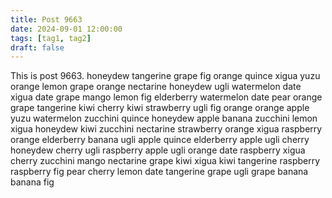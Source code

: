 ```yaml
---
title: Post 9663
date: 2024-09-01 12:00:00
tags: [tag1, tag2]
draft: false
---
```

This is post 9663.
honeydew
tangerine
grape
fig
orange
quince
xigua
yuzu
orange
lemon
grape
orange
nectarine
honeydew
ugli
watermelon
date
xigua
date
grape
mango
lemon
fig
elderberry
watermelon
date
pear
orange
grape
tangerine
kiwi
cherry
kiwi
strawberry
ugli
fig
orange
orange
apple
yuzu
watermelon
zucchini
quince
honeydew
apple
banana
zucchini
lemon
xigua
honeydew
kiwi
zucchini
nectarine
strawberry
orange
xigua
raspberry
orange
elderberry
banana
ugli
apple
quince
elderberry
apple
ugli
cherry
honeydew
cherry
ugli
raspberry
apple
ugli
orange
date
raspberry
xigua
cherry
zucchini
mango
nectarine
grape
kiwi
xigua
kiwi
tangerine
raspberry
raspberry
fig
pear
cherry
lemon
date
tangerine
grape
ugli
grape
banana
banana
fig
